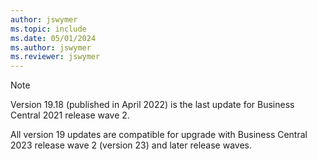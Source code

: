 ```yaml
---
author: jswymer
ms.topic: include
ms.date: 05/01/2024
ms.author: jswymer
ms.reviewer: jswymer
---
```

> [!NOTE]
> Version 19.18 (published in April 2022) is the last update for Business Central 2021 release wave 2.
>
> All version 19 updates are compatible for upgrade with Business Central 2023 release wave 2 (version 23) and later release waves.